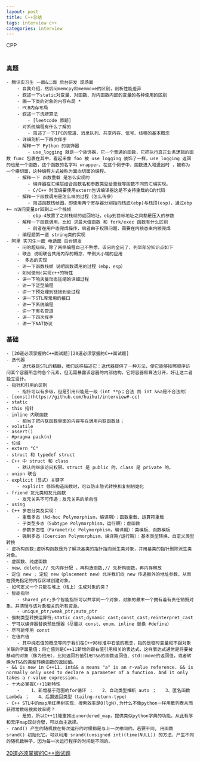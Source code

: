 ```yaml
---
layout: post
title: C++总结
tags: interview c++
categories: interview
---
```


CPP<br>
<br>

### 真题
    - 腾讯实习生 一面&二面 后台研发 现场面
        - 自我介绍，然后问memcpy和memmove的区别，剖析性能差异
        - 叙述一下static对变量、对函数、对内函数内部的变量的各种使用的区别
        - 画一下类的对象的内存布局 *
        - PCB内存布局
        - 叙述一下洗牌算法
            - [leetcode 原题]
        - 对系统编程有什么了解的
            - 简述了一下IPC的管道、消息队列、共享内存、信号、线程的基本概念
        - 详细剖析一下四次挥手
        - 解释一下 Python 的装饰器
            - use_logging 就是一个装饰器，它一个普通的函数，它把执行真正业务逻辑的函数 func 包裹在其中，看起来像 foo 被 use_logging 装饰了一样，use_logging 返回的也是一个函数，这个函数的名字叫 wrapper。在这个例子中，函数进入和退出时 ，被称为一个横切面，这种编程方式被称为面向切面的编程。
        - 解释一下 函数重载 是怎么实现的
            - 编译器在汇编层结合函数名和参数类型给重载等函数不同的汇编实现。
            - C/C++ 时混编要使用extern告诉编译器这是不支持重载的C的代码
        - 解释一下函数调用是怎么样的过程（怎么传參）
            - 简述函数栈帧图，即使用两个寄存器分别指向栈底(ebp)与栈顶(esp)，通过ebp +— n访问变量or回到上一个栈帧
            - ebp-4放置了之前栈帧的返回地址，ebp到目标地址之间都是压入的参数
        - 解释一下函数调用，比如 求最大值函数 和 fork/exec 函数有什么区别
            - 前者在用户态完成操作，后者由于权限问题，需要在内核态由内核完成
        - 编程题第一道 string类的实现
    - 阿里 实习生一面 电话面 后台研发
        - 问的超级细，除了网络编程自己不熟悉，该问的全问了，列举部分知识点如下
        - 联合 说明联合共用内存的概念，举例大小端的应用
        -  多态的实现
        - 讲一下函数栈帧 说明函数调用的过程（ebp，esp）
        - 如何使用c实现c++的特性
        - 讲一下哈夫曼动态压缩的详细过程
        - 讲一下泛型编程
        - 讲一下预处理到链接到全过程
        - 讲一下STL库常用的接口
        - 讲一下系统编程
        - 讲一下有名管道
        - 讲一下四次挥手
        - 讲一下NAT协议


### 基础
    - [20道必须掌握的C++面试题][20道必须掌握的C++面试题]
    - 迭代器
        - 迭代器是STL的精髓，我们这样描述它：迭代器提供了一种方法，使它能够按照顺序访问某个容器所含的各个元素，但无需暴露该容器的内部结构。它将容器和算法分开，好让这二者独立设计。
    - 指针和引用的区别
        - 指针可以有多级，但是引用只能是一级（int **p；合法 而 int &&a是不合法的）
    - [const](https://github.com/huihut/interview#-cc)
    - static
    - this 指针
    - inline 内联函数
        - 相当于把内联函数里面的内容写在调用内联函数处；
    - volatile
    - assert()
    - #pragma pack(n)
    - 位域
    - extern "C"
    - struct 和 typedef struct
    - C++ 中 struct 和 class
        - 默认的继承访问权限。struct 是 public 的，class 是 private 的。
    - union 联合
    - explicit（显式）关键字
        - explicit 修饰构造函数时，可以防止隐式转换和复制初始化
    - friend 友元类和友元函数
        - 友元关系不可传递；友元关系的单向性
    - using
    - C++ 多态分类及实现：
        - 重载多态（Ad-hoc Polymorphism，编译期）：函数重载、运算符重载
        - 子类型多态（Subtype Polymorphism，运行期）：虚函数
        - 参数多态性（Parametric Polymorphism，编译期）：类模板、函数模板
        - 强制多态（Coercion Polymorphism，编译期/运行期）：基本类型转换、自定义类型转换
    - 虚析构函数;虚析构函数是为了解决基类的指针指向派生类对象，并用基类的指针删除派生类对象。
    - 虚函数、纯虚函数 
    - new、delete,// 先内存分配 ，再构造函数,// 先析构函数，再内存释放
    - 定位 new ; 定位 new（placement new）允许我们向 new 传递额外的地址参数，从而在预先指定的内存区域创建对象。
    - 如何定义一个只能在堆上（栈上）生成对象的类？
    - 智能指针
        - shared_ptr;多个智能指针可以共享同一个对象，对象的最末一个拥有着有责任销毁对象，并清理与该对象相关的所有资源。
        - unique_ptr;weak_ptr;auto_ptr
    - 强制类型转换运算符;static_cast;dynamic_cast;const_cast;reinterpret_cast
    - 宁可以编译器替换预处理器（尽量以 const、enum、inline 替换 #define）
    - 尽可能使用 const
    - 左值右值
        - 其中纯右值的概念等同于我们在C++98标准中右值的概念，指的是临时变量和不跟对象关联的字面量值；将亡值则是C++11新增的跟右值引用相关的表达式，这样表达式通常是将要被移动的对象（移为他用），比如返回右值引用T&&的函数返回值、std::move的返回值，或者转换为T&&的类型转换函数的返回值。
    - && is new in C++11. int&& a means "a" is an r-value reference. && is normally only used to declare a parameter of a function. And it only takes a r-value expression. 
    - 十大必掌握C++11新特性
        - 　　1、新增基于范围的for循环 ；　　2、自动类型推断 auto ；　　3、匿名函数 Lambda ；　　4、后置返回类型（tailng-return-type）
    - C++ STL中的map用红黑树实现，搜索效率是O(lgN),为什么不像python一样用散列表从而获得常数级搜索效率呢？  
        - 是的，所以C++11隆重推出unordered_map，提供类似python字典的功能。从此有序和无序map双剑合璧，可以自主选择。
    - rand() 产生的随机数在每次运行的时候都是与上一次相同的。若要不同, 用函数 srand() 初始化它。可以利用 srand((unsigned int)(time(NULL)) 的方法，产生不同的随机数种子，因为每一次运行程序的时间是不同的。


    








[20道必须掌握的C++面试题](https://m.w3cschool.cn/cpp/cpp-a9no2ppi.html)
